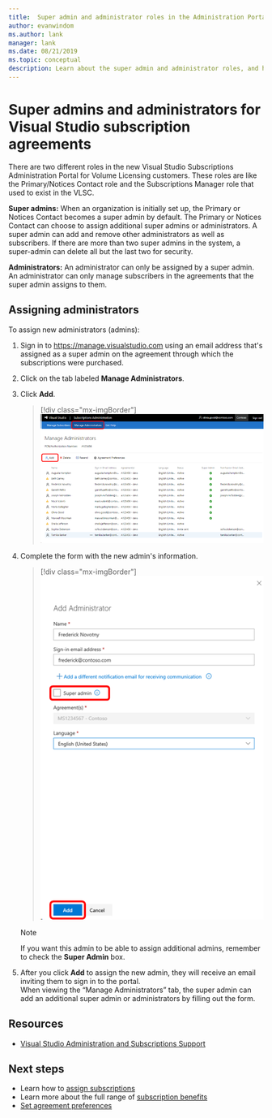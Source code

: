 ```yaml
---
title:  Super admin and administrator roles in the Administration Portal
author: evanwindom
ms.author: lank
manager: lank
ms.date: 08/21/2019
ms.topic: conceptual
description: Learn about the super admin and administrator roles, and how to assign administrators. 
---
```


# Super admins and administrators for Visual Studio subscription agreements

There are two different roles in the new Visual Studio Subscriptions Administration Portal for Volume Licensing customers. These roles are like the Primary/Notices Contact role and the Subscriptions Manager role that used to exist in the VLSC.

**Super admins:** When an organization is initially set up, the Primary or Notices Contact becomes a super admin by default. The Primary or Notices Contact can choose to assign additional super admins or administrators. A super admin can add and remove other administrators as well as subscribers. If there are more than two super admins in the system, a super-admin can delete all but the last two for security.

**Administrators:** An administrator can only be assigned by a super admin. An administrator can only manage subscribers in the agreements that the super admin assigns to them.

## Assigning administrators
To assign new administrators (admins):
1. Sign in to https://manage.visualstudio.com using an email address that's assigned as a super admin on the agreement through which the subscriptions were purchased.
2. Click on the tab labeled **Manage Administrators**.
3. Click **Add**.
   > [!div class="mx-imgBorder"]
   > ![Add administrators](_img/admin-roles/add-admins.png)
4. Complete the form with the new admin's information.  
   > [!div class="mx-imgBorder"]
   > ![Add administrator form](_img/admin-roles/add-form.png)

   > [!NOTE]
   > If you want this admin to be able to assign additional admins, remember to check the **Super Admin** box.

5. After you click **Add** to assign the new admin, they will receive an email inviting them to sign in to the portal.  
When viewing the “Manage Administrators” tab, the super admin can add an additional super admin or administrators by filling out the form. 

## Resources
- [Visual Studio Administration and Subscriptions Support](https://visualstudio.microsoft.com/support/support-overview-vs)

## Next steps
- Learn how to [assign subscriptions](assign-license.md)
- Learn more about the full range of [subscription benefits](https://visualstudio.microsoft.com/vs/benefits/)
- [Set agreement preferences](admin-prefs.md) 


